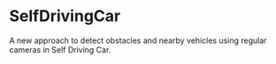 # SelfDrivingCar
A new approach to detect obstacles and nearby vehicles using regular cameras in Self Driving Car.
